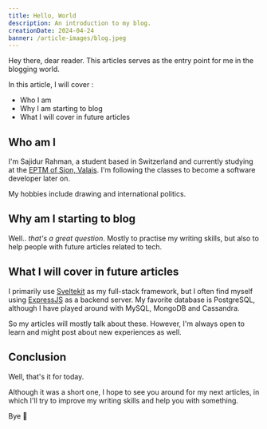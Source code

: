 ```yaml
---
title: Hello, World
description: An introduction to my blog.
creationDate: 2024-04-24
banner: /article-images/blog.jpeg
---
```


Hey there, dear reader. This articles serves as the entry point for me in the blogging world.

In this article, I will cover :
* Who I am
* Why I am starting to blog
* What I will cover in future articles

## Who am I

I'm Sajidur Rahman, a student based in Switzerland and currently studying at the [EPTM of Sion, Valais](https://eptm.ch).
I'm following the classes to become a software developer later on.

My hobbies include drawing and international politics.

## Why am I starting to blog

Well.. *that's a great question*. Mostly to practise my writing skills, but also to help people with future articles related to tech.

## What I will cover in future articles

I primarily use [Sveltekit](https://kit.svelte.dev) as my full-stack framework, but I often find myself using [ExpressJS](https://expressjs.com)
as a backend server. My favorite database is PostgreSQL, although I have played around with MySQL, MongoDB and Cassandra.

So my articles will mostly talk about these. However, I'm always open to learn and might post about new experiences as well.

## Conclusion

Well, that's it for today.

Although it was a short one, I hope to see you around for my next articles, in which I'll try to improve my writing skills and help you with something.

Bye 👋
